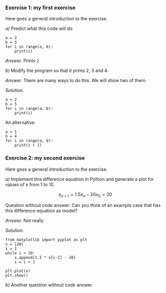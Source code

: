 <!-- --- begin exercise --- -->

### Exercise 1: my first exercise

Here goes a general introduction to the exercise.


*a)*
Predict what this code will do


~~~~~~~~~~~~~~~~~~~~~~~~~~~~~~~~~~~~~~~~~~~~~~~~~~~~~~~~{.Python}
a = 2
b = 3
for i in range(a, b):
    print(i)
~~~~~~~~~~~~~~~~~~~~~~~~~~~~~~~~~~~~~~~~~~~~~~~~~~~~~~~~~~~~~~~

<!-- --- begin answer of exercise --- -->
*Answer.*
Prints `2`
<!-- --- end answer of exercise --- -->

*b)*
Modify the program so that it prints 2, 3 and 4.


<!-- --- begin answer of exercise --- -->
*Answer.*
There are many ways to do this. We will show two of them.
<!-- --- end answer of exercise --- -->


<!-- --- begin solution of exercise --- -->
*Solution.*

~~~~~~~~~~~~~~~~~~~~~~~~~~~~~~~~~~~~~~~~~~~~~~~~~~~~~~~~{.Python}
a = 2
b = 5
for i in range(a, b):
    print(i)
~~~~~~~~~~~~~~~~~~~~~~~~~~~~~~~~~~~~~~~~~~~~~~~~~~~~~~~~~~~~~~~

An alternative:

~~~~~~~~~~~~~~~~~~~~~~~~~~~~~~~~~~~~~~~~~~~~~~~~~~~~~~~~{.Python}
a = 1
b = 4
for i in range(a, b):
    print(i + 1)
~~~~~~~~~~~~~~~~~~~~~~~~~~~~~~~~~~~~~~~~~~~~~~~~~~~~~~~~~~~~~~~

<!-- --- end solution of exercise --- -->

<!-- --- end exercise --- -->




<!-- --- begin exercise --- -->

### Exercise 2: my second exercise

Here goes a general introduction to the exercise.


*a)*
Implement this difference equation in Python
and generate a plot for values of $x$ from 1 to 10.

$$
\begin{equation}
x_{n+1} = 1.5 x_n -20
x_0 = 20
\end{equation}
$$

Question without code answer:
Can you think of an example case that has this difference equation as model?


<!-- --- begin answer of exercise --- -->
*Answer.*
Not really
<!-- --- end answer of exercise --- -->


<!-- --- begin solution of exercise --- -->
*Solution.*

~~~~~~~~~~~~~~~~~~~~~~~~~~~~~~~~~~~~~~~~~~~~~~~~~~~~~~~~{.Python}
from matplotlib import pyplot as plt
x = [20]
i = 1
while i < 10:
    x.append(1.5 * x[i-1] - 20)
    i = i + 1

plt.plot(x)
plt.show()
~~~~~~~~~~~~~~~~~~~~~~~~~~~~~~~~~~~~~~~~~~~~~~~~~~~~~~~~~~~~~~~

<!-- --- end solution of exercise --- -->

*b)*
Another question without code answer.

<!-- --- end exercise --- -->


